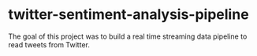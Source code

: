 # twitter-sentiment-analysis-pipeline
The goal of this project was to build a real time streaming data pipeline to read tweets from Twitter.
